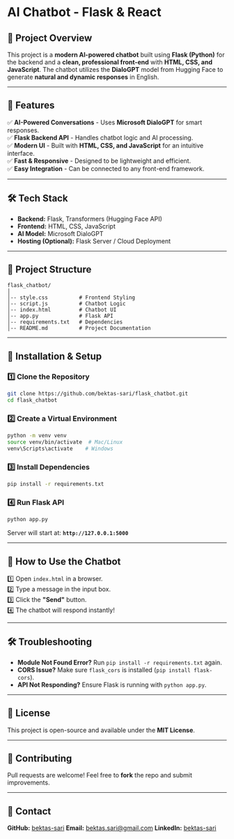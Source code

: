 # AI Chatbot - Flask & React

## 📌 Project Overview
This project is a **modern AI-powered chatbot** built using **Flask (Python)** for the backend and a **clean, professional front-end** with **HTML, CSS, and JavaScript**. The chatbot utilizes the **DialoGPT** model from Hugging Face to generate **natural and dynamic responses** in English.

---

## 🚀 Features
✅ **AI-Powered Conversations** - Uses **Microsoft DialoGPT** for smart responses.  
✅ **Flask Backend API** - Handles chatbot logic and AI processing.  
✅ **Modern UI** - Built with **HTML, CSS, and JavaScript** for an intuitive interface.  
✅ **Fast & Responsive** - Designed to be lightweight and efficient.  
✅ **Easy Integration** - Can be connected to any front-end framework.  

---

## 🛠️ Tech Stack
- **Backend:** Flask, Transformers (Hugging Face API)
- **Frontend:** HTML, CSS, JavaScript
- **AI Model:** Microsoft DialoGPT
- **Hosting (Optional):** Flask Server / Cloud Deployment

---

## 📂 Project Structure
```
flask_chatbot/
│
│-- style.css          # Frontend Styling
│-- script.js          # Chatbot Logic
│-- index.html         # Chatbot UI
│-- app.py             # Flask API
│-- requirements.txt   # Dependencies
│-- README.md          # Project Documentation
```

---

## 🔧 Installation & Setup
### 1️⃣ Clone the Repository
```sh
git clone https://github.com/bektas-sari/flask_chatbot.git
cd flask_chatbot
```

### 2️⃣ Create a Virtual Environment
```sh
python -m venv venv
source venv/bin/activate  # Mac/Linux
venv\Scripts\activate    # Windows
```

### 3️⃣ Install Dependencies
```sh
pip install -r requirements.txt
```

### 4️⃣ Run Flask API
```sh
python app.py
```
Server will start at: **`http://127.0.0.1:5000`**

---

## 🎨 How to Use the Chatbot
1️⃣ Open `index.html` in a browser.  
2️⃣ Type a message in the input box.  
3️⃣ Click the **"Send"** button.  
4️⃣ The chatbot will respond instantly!  

---

## 🛠️ Troubleshooting
- **Module Not Found Error?** Run `pip install -r requirements.txt` again.
- **CORS Issue?** Make sure `flask_cors` is installed (`pip install flask-cors`).
- **API Not Responding?** Ensure Flask is running with `python app.py`.

---

## 📜 License
This project is open-source and available under the **MIT License**.

---

## 🤝 Contributing
Pull requests are welcome! Feel free to **fork** the repo and submit improvements.

---

## 📩 Contact
**GitHub:** [bektas-sari](https://github.com/bektas-sari)
**Email:** [bektas.sari@gmail.com](mailto:bektas.sari@gmail.com)
**LinkedIn:** [bektas-sari](https://www.linkedin.com/in/bektas-sari)


